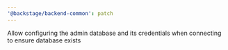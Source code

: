 ```yaml
---
'@backstage/backend-common': patch
---
```


Allow configuring the admin database and its credentials when connecting to ensure database exists
